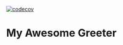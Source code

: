 [![codecov](https://codecov.io/gh/mishelen/ts-example-publish/branch/master/graph/badge.svg?token=mz14ldFC4n)](https://codecov.io/gh/mishelen/ts-example-publish)

# My Awesome Greeter
